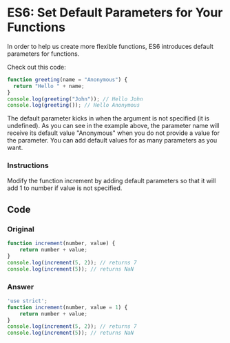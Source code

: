 # ES6: Set Default Parameters for Your Functions

In order to help us create more flexible functions, ES6 introduces default parameters for functions.

Check out this code:

```javascript
function greeting(name = "Anonymous") {
  return "Hello " + name;
}
console.log(greeting("John")); // Hello John
console.log(greeting()); // Hello Anonymous
```
The default parameter kicks in when the argument is not specified (it is undefined). As you can see in the example above, the parameter name will receive its default value "Anonymous" when you do not provide a value for the parameter. You can add default values for as many parameters as you want.

### Instructions

Modify the function increment by adding default parameters so that it will add 1 to number if value is not specified.

## Code

### Original

```javascript
function increment(number, value) {
    return number + value;
}
console.log(increment(5, 2)); // returns 7
console.log(increment(5)); // returns NaN
```
### Answer

```javascript
'use strict';
function increment(number, value = 1) {
    return number + value;
}
console.log(increment(5, 2)); // returns 7
console.log(increment(5)); // returns NaN
```
